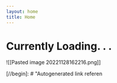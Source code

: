 ```yaml
---
layout: home
title: Home
---
```

# Currently Loading. . .

![[Pasted image 20221128162216.png]]

[//begin]: # "Autogenerated link referen